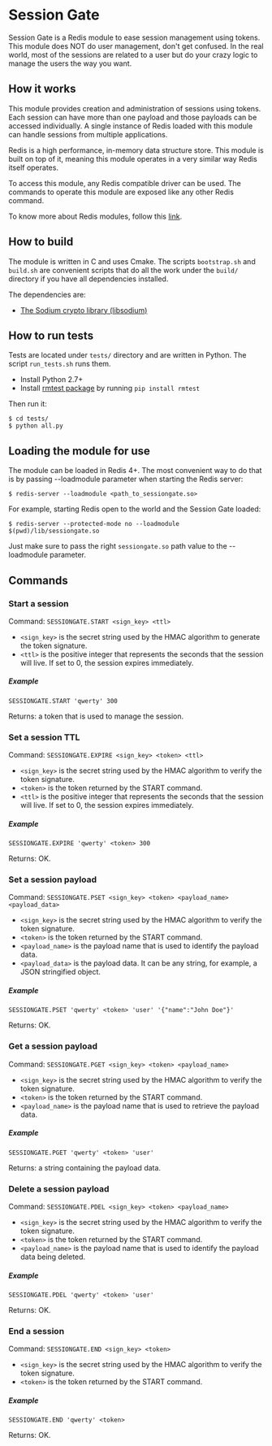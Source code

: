 # Session Gate

Session Gate is a Redis module to ease session management using tokens. This module does NOT do user management, don't get confused. In the real world, most of the sessions are related to a user but do your crazy logic to manage the users the way you want.

## How it works

This module provides creation and administration of sessions using tokens. Each session can have more than one payload and those payloads can be accessed individually. A single instance of Redis loaded with this module can handle sessions from multiple applications.

Redis is a high performance, in-memory data structure store. This module is built on top of it, meaning this module operates in a very similar way Redis itself operates.

To access this module, any Redis compatible driver can be used. The commands to operate this module are exposed like any other Redis command.

To know more about Redis modules, follow this [link](http://antirez.com/news/106).

## How to build

The module is written in C and uses Cmake. The scripts `bootstrap.sh` and `build.sh` are convenient scripts that do all the work under the `build/` directory if you have all dependencies installed.

The dependencies are:
- [The Sodium crypto library (libsodium)](https://download.libsodium.org/doc/)

## How to run tests

Tests are located under `tests/` directory and are written in Python. The script `run_tests.sh` runs them.

- Install Python 2.7+
- Install [rmtest package](https://github.com/RedisLabs/rmtest) by running `pip install rmtest`

Then run it:
```
$ cd tests/
$ python all.py
```

## Loading the module for use

The module can be loaded in Redis 4+. The most convenient way to do that is by passing --loadmodule parameter when starting the Redis server:

```
$ redis-server --loadmodule <path_to_sessiongate.so>
```

For example, starting Redis open to the world and the Session Gate loaded:
```
$ redis-server --protected-mode no --loadmodule $(pwd)/lib/sessiongate.so
```

Just make sure to pass the right `sessiongate.so` path value to the --loadmodule parameter.

## Commands

### Start a session

Command: `SESSIONGATE.START <sign_key> <ttl>`

- `<sign_key>` is the secret string used by the HMAC algorithm to generate the token signature.
- `<ttl>` is the positive integer that represents the seconds that the session will live. If set to 0, the session expires immediately.

##### Example
```
SESSIONGATE.START 'qwerty' 300
```

Returns: a token that is used to manage the session.

### Set a session TTL

Command: `SESSIONGATE.EXPIRE <sign_key> <token> <ttl>`

- `<sign_key>` is the secret string used by the HMAC algorithm to verify the token signature.
- `<token>` is the token returned by the START command.
- `<ttl>` is the positive integer that represents the seconds that the session will live. If set to 0, the session expires immediately.

##### Example
```
SESSIONGATE.EXPIRE 'qwerty' <token> 300
```

Returns: OK.

### Set a session payload

Command: `SESSIONGATE.PSET <sign_key> <token> <payload_name> <payload_data>`

- `<sign_key>` is the secret string used by the HMAC algorithm to verify the token signature.
- `<token>` is the token returned by the START command.
- `<payload_name>` is the payload name that is used to identify the payload data.
- `<payload_data>` is the payload data. It can be any string, for example, a JSON stringified object.

##### Example
```
SESSIONGATE.PSET 'qwerty' <token> 'user' '{"name":"John Doe"}'
```

Returns: OK.

### Get a session payload

Command: `SESSIONGATE.PGET <sign_key> <token> <payload_name>`

- `<sign_key>` is the secret string used by the HMAC algorithm to verify the token signature.
- `<token>` is the token returned by the START command.
- `<payload_name>` is the payload name that is used to retrieve the payload data.

##### Example
```
SESSIONGATE.PGET 'qwerty' <token> 'user'
```

Returns: a string containing the payload data.

### Delete a session payload

Command: `SESSIONGATE.PDEL <sign_key> <token> <payload_name>`

- `<sign_key>` is the secret string used by the HMAC algorithm to verify the token signature.
- `<token>` is the token returned by the START command.
- `<payload_name>` is the payload name that is used to identify the payload data being deleted.

##### Example
```
SESSIONGATE.PDEL 'qwerty' <token> 'user'
```

Returns: OK.

### End a session

Command: `SESSIONGATE.END <sign_key> <token>`

- `<sign_key>` is the secret string used by the HMAC algorithm to verify the token signature.
- `<token>` is the token returned by the START command.

##### Example
```
SESSIONGATE.END 'qwerty' <token>
```

Returns: OK.
